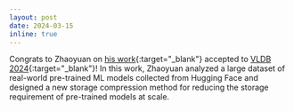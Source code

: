 ```yaml
---
layout: post
date: 2024-03-15
inline: true
---
```


Congrats to Zhaoyuan on [his work](https://arxiv.org/abs/2402.13429){:target="\_blank"} accepted to [VLDB 2024](https://vldb.org/2024/){:target="\_blank"}!
In this work, Zhaoyuan analyzed a large dataset of real-world
pre-trained ML models collected from Hugging Face and designed a new
storage compression method for reducing the storage requirement of
pre-trained models at scale.
